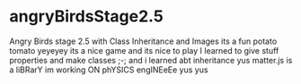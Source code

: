 # angryBirdsStage2.5
Angry Birds stage 2.5 with Class Inheritance and Images
its a fun potato tomato yeyeyey its a nice game and its nice to play
I learned to give stuff properties and make classes ;-;
and i learned abt inheritance yus matter.js is a liBRarY
im working ON phYSICS engINEeEe yus yus 